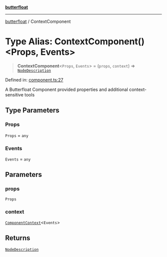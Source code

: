 [**butterfloat**](../README.md)

***

[butterfloat](../globals.md) / ContextComponent

# Type Alias: ContextComponent()\<Props, Events\>

> **ContextComponent**\<`Props`, `Events`\> = (`props`, `context`) => [`NodeDescription`](NodeDescription.md)

Defined in: [component.ts:27](https://github.com/WorldMaker/butterfloat/blob/f0f5f6205e72911354af687f4fb1c543d3ebd586/component.ts#L27)

A Butterfloat Component provided properties and additional context-sensitive tools

## Type Parameters

### Props

`Props` = `any`

### Events

`Events` = `any`

## Parameters

### props

`Props`

### context

[`ComponentContext`](../interfaces/ComponentContext.md)\<`Events`\>

## Returns

[`NodeDescription`](NodeDescription.md)
